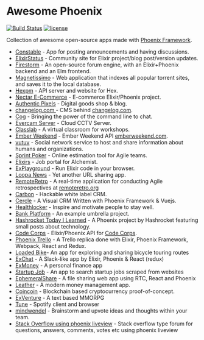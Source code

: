 # Awesome Phoenix

[![Build Status](https://travis-ci.org/droptheplot/awesome-phoenix.svg?branch=master)](https://travis-ci.org/droptheplot/awesome-phoenix)
[![license](https://img.shields.io/github/license/mashape/apistatus.svg)]()

Collection of awesome open-source apps made with [Phoenix Framework](http://phoenixframework.org).

- [Constable](https://github.com/thoughtbot/constable) - App for posting announcements and having discussions.
- [ElixirStatus](https://github.com/rrrene/elixirstatus-web) - Community site for Elixir project/blog post/version updates.
- [Firestorm](https://github.com/dailydrip/firestorm) - An open-source forum engine, with an Elixir+Phoenix backend and an Elm frontend.
- [Magnetissimo](https://github.com/sergiotapia/magnetissimo) - Web application that indexes all popular torrent sites, and saves it to the local database.
- [Hexpm](https://github.com/hexpm/hexpm) - API server and website for Hex.
- [Nectar E-Commerce](https://github.com/vinsol/nectarcommerce) - E-commerce Elixir/Phoenix project.
- [Authentic Pixels](https://github.com/authentic-pixels/ex-shop) - Digital goods shop & blog.
- [changelog.com ](https://github.com/thechangelog/changelog.com) - CMS behind [changelog.com](https://changelog.com/).
- [Cog](https://github.com/operable/cog) - Bringing the power of the command line to chat.
- [Evercam Server](https://github.com/evercam/evercam-server) - Cloud CCTV Server.
- [Classlab](https://github.com/workshops-de/classlab) - A virtual classroom for workshops.
- [Ember Weekend](https://github.com/ember-weekend/ember-weekend-api) - Ember Weekend API [emberweekend.com](https://emberweekend.com).
- [vutuv](https://github.com/vutuv/vutuv) - Social network service to host and share information about humans and organizations.
- [Sprint Poker](https://github.com/elpassion/sprint-poker) - Online estimation tool for Agile teams.
- [Elixirs](https://github.com/rizafahmi/elixirjobs) - Job portal for Alchemist.
- [ExPlayground](https://github.com/stevedomin/ex_playground) - Run Elixir code in your browser.
- [Loopa News](https://github.com/Angarsk8/Loopa-News) - Yet another URL sharing app.
- [RemoteRetro](https://github.com/stride-nyc/remote_retro) - A real-time application for conducting Agile retrospectives at [remoteretro.org](https://remoteretro.org)
- [Carbon](https://github.com/code3-coop/carbon) - Hackable white label CRM.
- [Cercle](https://github.com/cerclecrm/cercle) - A Visual CRM Written with Phoenix Framework & Vuejs.
- [Healthlocker](https://github.com/healthlocker/healthlocker) - Inspire and motivate people to stay well.
- [Bank Platform](https://github.com/wojtekmach/acme_bank) - An example umbrella project.
- [Hashrocket Today I Learned](https://github.com/hashrocket/tilex) - A Phoenix project by Hashrocket featuring small posts about technology.
- [Code Corps](https://github.com/code-corps/code-corps-api) - Elixir/Phoenix API for [Code Corps](https://www.codecorps.org).
- [Phoenix Trello](https://github.com/bigardone/phoenix-trello) - A Trello replica done with Elixir, Phoenix Framework, Webpack, React and Redux.
- [Loaded Bike](https://github.com/GBH/loaded.bike)- An app for exploring and sharing bicycle touring routes
- [ExChat](https://github.com/tony612/exchat) - A Slack-like app by Elixir, Phoenix & React (redux)
- [ExMoney](https://github.com/gaynetdinov/ex_money) - A personal finance app
- [Startup Job](https://github.com/tsurupin/job_search) - An app to search startup jobs scraped from websites
- [EphemeralShare](https://github.com/zabirauf/ephemeral_share) - A file sharing web app using RTC, React and Phoenix
- [Leather](https://github.com/nicksergeant/leather) - A modern money management app.
- [Coincoin](https://github.com/robinmonjo/coincoin) - Blockchain based cryptocurrency proof-of-concept.
- [ExVenture](https://github.com/oestrich/ex_venture) - A text based MMORPG
- [Tune](https://github.com/fully-forged/tune) - Spotify client and browser
- [mindwendel](https://github.com/mindwendel/mindwendel) - Brainstorm and upvote ideas and thoughts within your team.
- [Stack Overflow using phoenix liveview](https://github.com/ravi11o/fkc_elixir) - Stack overflow type forum for questions, answers, comments, votes etc using phoenix liveview
